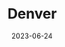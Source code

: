 ---
title: "Denver"
cc-type: city
date: 2023-06-24
hashtag: denver
state:
  - Colorado
tags:
  - city
  - Colorado
---